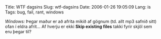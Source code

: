 Title: WTF dagsins
Slug: wtf-dagsins
Date: 2006-01-26 19:05:09
Lang: is
Tags: bug, fail, rant, windows

*Windows:* Þegar maður er að afrita mikið af gögnum (td. allt mp3 safnið sitt) ofan í eldra afrit... Af hverju er ekki **Skip existing files** takki fyrir skjöl sem eru þegar til?